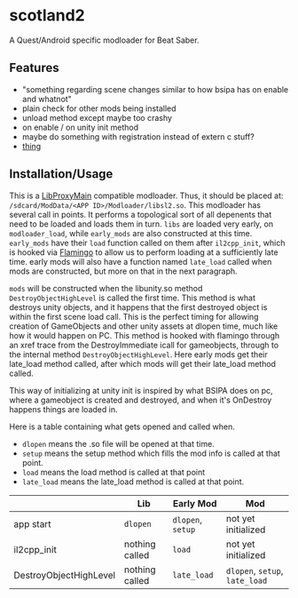 # scotland2

A Quest/Android specific modloader for Beat Saber.

## Features

- "something regarding scene changes similar to how bsipa has on enable and whatnot"
- plain check for other mods being installed
- unload method except maybe too crashy
- on enable / on unity init method
- maybe do something with registration instead of extern c stuff?
- [thing](https://discord.com/channels/629851957439365131/629851957439365135/975450045585440788)

## Installation/Usage

This is a [LibProxyMain](https://github.com/sc2ad/LibMainLoader) compatible modloader. Thus, it should be placed at: `/sdcard/ModData/<APP ID>/Modloader/libsl2.so`.
This modloader has several call in points. It performs a topological sort of all depenents that need to be loaded and loads them in turn. `libs` are loaded very early, on `modloader_load`, while `early_mods` are also constructed at this time. `early_mods` have their `load` function called on them after `il2cpp_init`, which is hooked via [Flamingo](https://github.com/sc2ad/Flamingo) to allow us to perform loading at a sufficiently late time. early mods will also have a function named `late_load` called when mods are constructed, but more on that in the next paragraph.

`mods` will be constructed when the libunity.so method `DestroyObjectHighLevel` is called the first time. This method is what destroys unity objects, and it happens that the first destroyed object is within the first scene load call. This is the perfect timing for allowing creation of GameObjects and other unity assets at dlopen time, much like how it would happen on PC. This method is hooked with flamingo through an xref trace from the DestroyImmediate icall for gameobjects, through to the internal method `DestroyObjectHighLevel`. Here early mods get their late_load method called, after which mods will get their late_load method called.

This way of initializing at unity init is inspired by what BSIPA does on pc, where a gameobject is created and destroyed, and when it's OnDestroy happens things are loaded in.

Here is a table containing what gets opened and called when.
 - `dlopen` means the .so file will be opened at that time.
 - `setup` means the setup method which fills the mod info is called at that point.
 - `load` means the load method is called at that point
 - `late_load` means the late_load method is called at that point.

|                         | Lib            | Early Mod         | Mod                            |
|-------------------------|----------------|-------------------|--------------------------------|
| app start               | `dlopen`       | `dlopen`, `setup` | not yet initialized            |
| il2cpp_init             | nothing called | `load`            | not yet initialized            |
| DestroyObjectHighLevel  | nothing called | `late_load`       | `dlopen`, `setup`, `late_load` |
